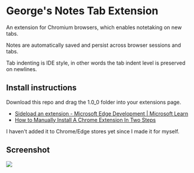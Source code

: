 # George's Notes Tab Extension

An extension for Chromium browsers, which enables notetaking on new tabs.

Notes are automatically saved and persist across browser sessions and tabs.

Tab indenting is IDE style, in other words the tab indent level is preserved on newlines.

## Install instructions

Download this repo and drag the 1.0_0 folder into your extensions page. 

- [Sideload an extension - Microsoft Edge Development | Microsoft Learn](https://learn.microsoft.com/en-us/microsoft-edge/extensions-chromium/getting-started/extension-sideloading)
- [How to Manually Install A Chrome Extension In Two Steps](https://www.thesslstore.com/blog/install-a-chrome-extension/)

I haven't added it to Chrome/Edge stores yet since I made it for myself.

## Screenshot

![](https://i.gyazo.com/6235978d229efa9c63ee08b9243daad5.png)

